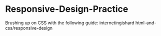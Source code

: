 # Responsive-Design-Practice
Brushing up on CSS with the following guide:
internetingishard
html-and-css/responsive-design
